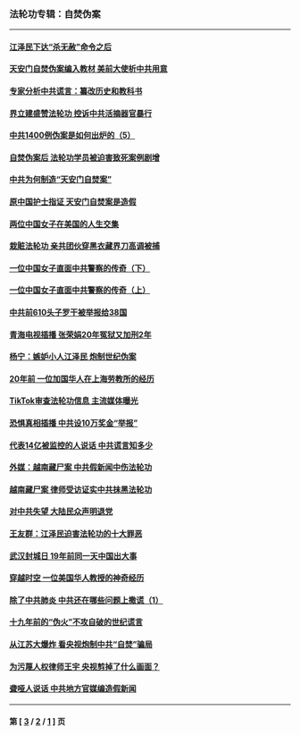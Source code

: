 ### 法轮功专辑：自焚伪案
---
#### [江泽民下达“杀无赦”命令之后](../../pages/nf5562/n13878084.md?07010430) 
#### [天安门自焚伪案编入教材 美前大使析中共用意](../../pages/nf5562/n13791932.md?07010430) 
#### [专家分析中共谎言：纂改历史和教科书](../../pages/nf5562/n13781542.md?07010430) 
#### [界立建盛赞法轮功 控诉中共活摘器官暴行](../../pages/nf5562/n13781971.md?07010430) 
#### [中共1400例伪案是如何出炉的（5）](../../pages/nf5562/n13226831.md?07010430) 
#### [自焚伪案后 法轮功学员被迫害致死案例剧增](../../pages/nf5562/n13190600.md?07010430) 
#### [中共为何制造“天安门自焚案”](../../pages/nf5562/n13183270.md?07010430) 
#### [原中国护士指证 天安门自焚案是造假](../../pages/nf5562/n13172289.md?07010430) 
#### [两位中国女子在美国的人生交集](../../pages/nf5562/n13156138.md?07010430) 
#### [栽赃法轮功 亲共团伙穿黑衣藏界刀高调被捕](../../pages/nf5562/n13073780.md?07010430) 
#### [一位中国女子直面中共警察的传奇（下）](../../pages/nf5562/n12989706.md?07010430) 
#### [一位中国女子直面中共警察的传奇（上）](../../pages/nf5562/n12985072.md?07010430) 
#### [中共前610头子罗干被举报给38国](../../pages/nf5562/n12975419.md?07010430) 
#### [青海电视插播 张荣娟20年冤狱又加刑2年](../../pages/nf5562/n12738166.md?07010430) 
#### [杨宁：嫉妒小人江泽民 炮制世纪伪案](../../pages/nf5562/n12724108.md?07010430) 
#### [20年前 一位加国华人在上海劳教所的经历](../../pages/nf5562/n12707932.md?07010430) 
#### [TikTok审查法轮功信息 主流媒体曝光](../../pages/nf5562/n12362336.md?07010430) 
#### [恐惧真相插播 中共设10万奖金“举报”](../../pages/nf5562/n12306396.md?07010430) 
#### [代表14亿被监控的人说话 中共谎言知多少](../../pages/nf5562/n12297484.md?07010430) 
#### [外媒：越南藏尸案 中共假新闻中伤法轮功](../../pages/nf5562/n12264411.md?07010430) 
#### [越南藏尸案 律师受访证实中共抹黑法轮功](../../pages/nf5562/n12261878.md?07010430) 
#### [对中共失望 大陆民众声明退党](../../pages/nf5562/n12187315.md?07010430) 
#### [王友群：江泽民迫害法轮功的十大罪恶](../../pages/nf5562/n12169074.md?07010430) 
#### [武汉封城日 19年前同一天中国出大事](../../pages/nf5562/n12150901.md?07010430) 
#### [穿越时空  一位美国华人教授的神奇经历](../../pages/nf5562/n12097460.md?07010430) 
#### [除了中共肺炎 中共还在哪些问题上撒谎（1）](../../pages/nf5562/n11955770.md?07010430) 
#### [十九年前的“伪火”不攻自破的世纪谎言](../../pages/nf5562/n11813238.md?07010430) 
#### [从江苏大爆炸 看央视炮制中共“自焚”骗局](../../pages/nf5562/n11140275.md?07010430) 
#### [为污蔑人权律师王宇 央视剪掉了什么画面？](../../pages/nf5562/n11130142.md?07010430) 
#### [聋哑人说话 中共地方官媒编造假新闻](../../pages/nf5562/n11006067.md?07010430) 

---
#### 第 [ [3](./3.md?07010430) / [2](./2.md?07010430) / [1](./1.md?07010430) ] 页
